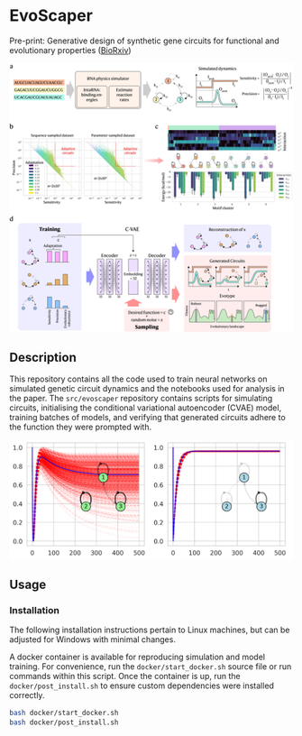 # EvoScaper

Pre-print: Generative design of synthetic gene circuits for functional and evolutionary properties ([BioRxiv](https://www.biorxiv.org/content/10.1101/2025.09.26.678595v1))

![Project overview](assets/cvae_figure1.jpg)

## Description

This repository contains all the code used to train neural networks on simulated genetic circuit dynamics and the notebooks used for analysis in the paper. The `src/evoscaper` repository contains scripts for simulating circuits, initialising the conditional variational autoencoder (CVAE) model, training batches of models, and verifying that generated circuits adhere to the function they were prompted with. 

![Ruggedness of two adaptable RNA circuits](assets/ys_sample.png)

## Usage

### Installation

The following installation instructions pertain to Linux machines, but can be adjusted for Windows with minimal changes.

A docker container is available for reproducing simulation and model training. For convenience, run the `docker/start_docker.sh` source file or run commands within this script. Once the container is up, run the `docker/post_install.sh` to ensure custom dependencies were installed correctly.

```bash
bash docker/start_docker.sh 
bash docker/post_install.sh
```


